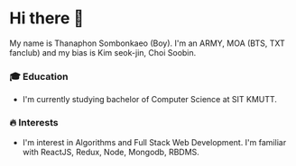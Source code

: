 # Hi there 👋
My name is Thanaphon Sombonkaeo (Boy). I'm an ARMY, MOA (BTS, TXT fanclub) and my bias is Kim seok-jin, Choi Soobin.
### 🎓 Education
- I'm currently studying bachelor of Computer Science at SIT KMUTT.
### 🔥 Interests
- I'm interest in Algorithms and Full Stack Web Development. I'm familiar with ReactJS, Redux, Node, Mongodb, RBDMS.
